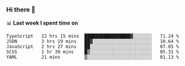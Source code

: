 ### Hi there 👋

<!--
**DBvc/DBvc** is a ✨ _special_ ✨ repository because its `README.md` (this file) appears on your GitHub profile.

Here are some ideas to get you started:

- 🔭 I’m currently working on ...
- 🌱 I’m currently learning ...
- 👯 I’m looking to collaborate on ...
- 🤔 I’m looking for help with ...
- 💬 Ask me about ...
- 📫 How to reach me: ...
- 😄 Pronouns: ...
- ⚡ Fun fact: ...
-->

📊 **Last week I spent time on**
<!--START_SECTION:waka-->
```text
TypeScript   22 hrs 15 mins  █████████████████▓░░░░░░░   71.24 % 
JSON         3 hrs 19 mins   ██▓░░░░░░░░░░░░░░░░░░░░░░   10.64 % 
JavaScript   2 hrs 27 mins   ██░░░░░░░░░░░░░░░░░░░░░░░   07.85 % 
SCSS         1 hr 39 mins    █▒░░░░░░░░░░░░░░░░░░░░░░░   05.31 % 
YAML         21 mins         ▒░░░░░░░░░░░░░░░░░░░░░░░░   01.13 % 
```
<!--END_SECTION:waka-->
